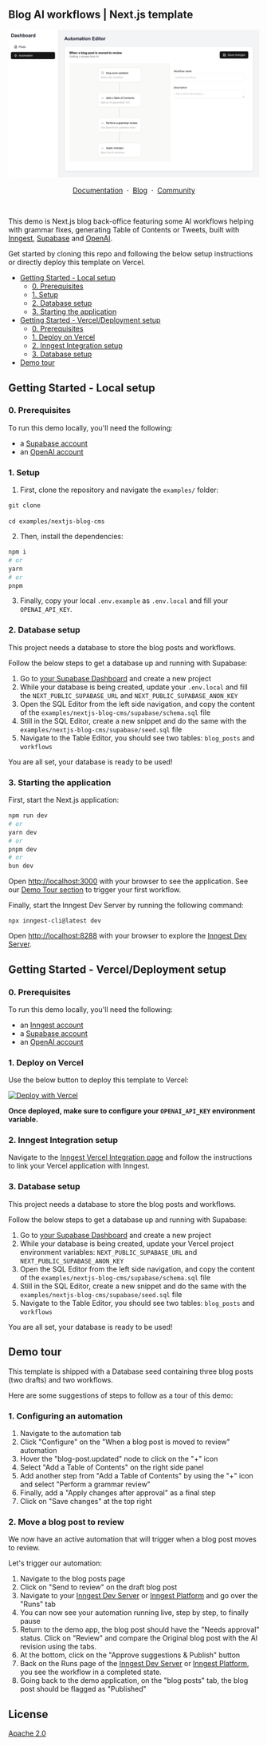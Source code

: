 ## Blog AI workflows | Next.js template

<p align="center">

![Workflow Kit by Inngest](./workflow-editor.png)

</p>

<p align="center">
    <a href="https://www.inngest.com/docs?ref=github-workflow-kit-example-nextjs-blog-cms-readme">Documentation</a>
    <span>&nbsp;·&nbsp;</span>
    <a href="https://www.inngest.com/blog?ref=github-workflow-kit-example-nextjs-blog-cms-readme">Blog</a>
    <span>&nbsp;·&nbsp;</span>
    <a href="https://www.inngest.com/discord">Community</a>
</p>
<br/>

This demo is Next.js blog back-office featuring some AI workflows helping with grammar fixes, generating Table of Contents or Tweets, built with [Inngest](https://www.inngest.com/?ref=github-workflow-kit-example-nextjs-blog-cms-readme), [Supabase](https://supabase.com) and [OpenAI](https://github.com/openai/openai-node).

Get started by cloning this repo and following the below setup instructions or directly deploy this template on Vercel.

- [Getting Started - Local setup](#getting-started-local-setup)
  - [0. Prerequisites](#0-prerequisites)
  - [1. Setup](#1-setup)
  - [2. Database setup](#2-database-setup)
  - [3. Starting the application](#3-starting-the-application)
- [Getting Started - Vercel/Deployment setup](#getting-started-verceldeployment-setup)
  - [0. Prerequisites](#0-prerequisites-1)
  - [1. Deploy on Vercel](#1-deploy-on-vercel)
  - [2. Inngest Integration setup](#2-inngest-integration-setup)
  - [3. Database setup](#3-database-setup)
- [Demo tour](#demo-tour)

## Getting Started - Local setup

### 0. Prerequisites

To run this demo locally, you'll need the following:

- a [Supabase account](https://supabase.com)
- an [OpenAI account](https://platform.openai.com/)

### 1. Setup

1. First, clone the repository and navigate the `examples/` folder:

```
git clone

cd examples/nextjs-blog-cms
```

2. Then, install the dependencies:

```bash
npm i
# or
yarn
# or
pnpm
```

3. Finally, copy your local `.env.example` as `.env.local` and fill your `OPENAI_API_KEY`.

### 2. Database setup

This project needs a database to store the blog posts and workflows.

Follow the below steps to get a database up and running with Supabase:

1. Go to [your Supabase Dashboard](https://supabase.com/dashboard/projects) and create a new project
1. While your database is being created, update your `.env.local` and fill the `NEXT_PUBLIC_SUPABASE_URL` and `NEXT_PUBLIC_SUPABASE_ANON_KEY`
1. Open the SQL Editor from the left side navigation, and copy the content of the `examples/nextjs-blog-cms/supabase/schema.sql` file
1. Still in the SQL Editor, create a new snippet and do the same with the `examples/nextjs-blog-cms/supabase/seed.sql` file
1. Navigate to the Table Editor, you should see two tables: `blog_posts` and `workflows`

You are all set, your database is ready to be used!

### 3. Starting the application

First, start the Next.js application:

```bash
npm run dev
# or
yarn dev
# or
pnpm dev
# or
bun dev
```

Open [http://localhost:3000](http://localhost:3000) with your browser to see the application. See our [Demo Tour section](#demo-tour) to trigger your first workflow.

Finally, start the Inngest Dev Server by running the following command:

```
npx inngest-cli@latest dev
```

Open [http://localhost:8288](http://localhost:8288) with your browser to explore the [Inngest Dev Server](https://www.inngest.com/docs/dev-server?ref=github-workflow-kit-example-nextjs-blog-cms-readme).

## Getting Started - Vercel/Deployment setup

### 0. Prerequisites

To run this demo locally, you'll need the following:

- an [Inngest account](https://www.inngest.com/?ref=github-workflow-kit-example-nextjs-blog-cms-readme)
- a [Supabase account](https://supabase.com)
- an [OpenAI account](https://platform.openai.com/)

### 1. Deploy on Vercel

Use the below button to deploy this template to Vercel:

[![Deploy with Vercel](https://vercel.com/button)](https://vercel.com/new/clone?install-command=pnpm%20--ignore-workspace%20i&repository-url=https%3A%2F%2Fgithub.com%2Finngest%2Fworkflow-kit%2Ftree%2Fmain%2Fexamples%2Fnextjs-blog-cms%2F&project-name=nextjs-blog-cms-ai-workflow-with-inngest&repository-name=workflow-kit&demo-title=nextjs-blog-cms-ai-workflow-with-inngest&demo-description=Next.js%20blog%20back-office%20featuring%20some%20AI%20workflows%20helping%20with%20grammar%20fixes%2C%20generating%20Table%20of%20Contents%20or%20Tweets&demo-image=https%3A%2F%2Fraw.githubusercontent.com%2Finngest%2Fworkflow-kit%2Frefs%2Fheads%2Fmain%2Fworkflow-kit.jpg)

**Once deployed, make sure to configure your `OPENAI_API_KEY` environment variable.**

### 2. Inngest Integration setup

Navigate to the [Inngest Vercel Integration page](https://vercel.com/integrations/inngest) and follow the instructions to link your Vercel application with Inngest.

### 3. Database setup

This project needs a database to store the blog posts and workflows.

Follow the below steps to get a database up and running with Supabase:

1. Go to [your Supabase Dashboard](https://supabase.com/dashboard/projects) and create a new project
1. While your database is being created, update your Vercel project environment variables: `NEXT_PUBLIC_SUPABASE_URL` and `NEXT_PUBLIC_SUPABASE_ANON_KEY`
1. Open the SQL Editor from the left side navigation, and copy the content of the `examples/nextjs-blog-cms/supabase/schema.sql` file
1. Still in the SQL Editor, create a new snippet and do the same with the `examples/nextjs-blog-cms/supabase/seed.sql` file
1. Navigate to the Table Editor, you should see two tables: `blog_posts` and `workflows`

You are all set, your database is ready to be used!

## Demo tour

This template is shipped with a Database seed containing three blog posts (two drafts) and two workflows.

Here are some suggestions of steps to follow as a tour of this demo:

### 1. Configuring an automation

1. Navigate to the automation tab
1. Click "Configure" on the "When a blog post is moved to review" automation
1. Hover the "blog-post.updated" node to click on the "+" icon
1. Select "Add a Table of Contents" on the right side panel
1. Add another step from "Add a Table of Contents" by using the "+" icon and select "Perform a grammar review"
1. Finally, add a "Apply changes after approval" as a final step
1. Click on "Save changes" at the top right

### 2. Move a blog post to review

We now have an active automation that will trigger when a blog post moves to review.

Let's trigger our automation:

1. Navigate to the blog posts page
1. Click on "Send to review" on the draft blog post
1. Navigate to your [Inngest Dev Server](http://localhost:8288) or [Inngest Platform](https://app.inngest.com/?ref=github-workflow-kit-example-nextjs-blog-cms-readme) and go over the "Runs" tab
1. You can now see your automation running live, step by step, to finally pause
1. Return to the demo app, the blog post should have the "Needs approval" status. Click on "Review" and compare the Original blog post with the AI revision using the tabs.
1. At the bottom, click on the "Approve suggestions & Publish" button
1. Back on the Runs page of the [Inngest Dev Server](http://localhost:8288) or [Inngest Platform](https://app.inngest.com/?ref=github-workflow-kit-example-nextjs-blog-cms-readme), you see the workflow in a completed state.
1. Going back to the demo application, on the "blog posts" tab, the blog post should be flagged as "Published"

## License

[Apache 2.0](./LICENSE.md)
